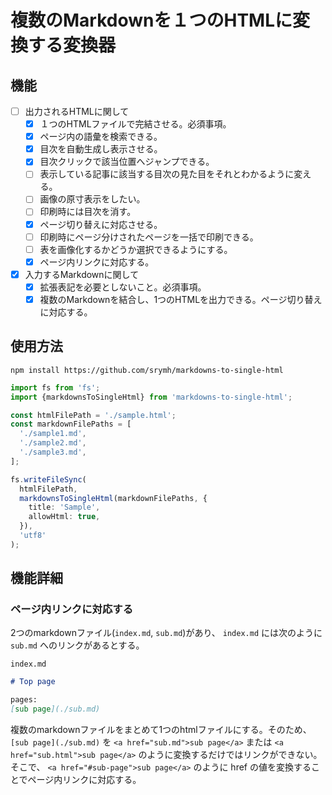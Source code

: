 # 複数のMarkdownを１つのHTMLに変換する変換器

## 機能

- [ ] 出力されるHTMLに関して
  - [x] １つのHTMLファイルで完結させる。必須事項。
  - [x] ページ内の語彙を検索できる。
  - [x] 目次を自動生成し表示させる。
  - [x] 目次クリックで該当位置へジャンプできる。
  - [ ] 表示している記事に該当する目次の見た目をそれとわかるように変える。
  - [ ] 画像の原寸表示をしたい。
  - [ ] 印刷時には目次を消す。
  - [x] ページ切り替えに対応させる。
  - [ ] 印刷時にページ分けされたページを一括で印刷できる。
  - [ ] 表を画像化するかどうか選択できるようにする。
  - [x] ページ内リンクに対応する。
- [x] 入力するMarkdownに関して
  - [x] 拡張表記を必要としないこと。必須事項。
  - [x] 複数のMarkdownを結合し、1つのHTMLを出力できる。ページ切り替えに対応する。

## 使用方法

```
npm install https://github.com/srymh/markdowns-to-single-html
```

``` ts
import fs from 'fs';
import {markdownsToSingleHtml} from 'markdowns-to-single-html';

const htmlFilePath = './sample.html';
const markdownFilePaths = [
  './sample1.md',
  './sample2.md',
  './sample3.md',
];

fs.writeFileSync(
  htmlFilePath,
  markdownsToSingleHtml(markdownFilePaths, {
    title: 'Sample',
    allowHtml: true,
  }),
  'utf8'
);
```

## 機能詳細

### ページ内リンクに対応する

2つのmarkdownファイル(`index.md`, `sub.md`)があり、 `index.md` には次のように `sub.md` へのリンクがあるとする。

`index.md`

``` markdown
# Top page

pages:  
[sub page](./sub.md)
```

複数のmarkdownファイルをまとめて1つのhtmlファイルにする。そのため、 `[sub page](./sub.md)` を `<a href="sub.md">sub page</a>` または `<a href="sub.html">sub page</a>` のように変換するだけではリンクができない。そこで、 `<a href="#sub-page">sub page</a>` のように href の値を変換することでページ内リンクに対応する。
